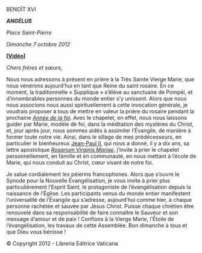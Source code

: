 BENOÎT XVI

***ANGÉLUS***

*Place Saint-Pierre*

*Dimanche 7 octobre 2012*

**[****[Vidéo](https://www.youtube.com/watch?v=4iVeiMvKaxU&list=PLC9tK3J1RlaZGkT-qS3F021VSzUv-YuwO&index=21&ab_channel=TheVatican-Archive)****]**

*Chers frères et sœurs,*

Nous nous adressons à présent en prière à  la Très Sainte  Vierge Marie, que nous vénérons aujourd’hui en tant que Reine du saint rosaire. En ce moment, la traditionnelle « Supplique » s’élève au sanctuaire de Pompéi, et d’innombrables personnes du monde entier s’y unissent. Alors que nous nous associons nous aussi spirituellement à cette invocation générale, je voudrais proposer à tous de mettre en valeur la prière du rosaire pendant la prochaine *[Année de la foi](http://www.vatican.va/special/annus_fidei/index_fr.htm)*. Avec le chapelet, en effet, nous nous laissons guider par Marie, modèle de foi, dans la méditation des mystères du Christ, et, jour après jour, nous sommes aidés à assimiler l’Évangile, de manière à former toute notre vie. Ainsi, dans le sillage de mes prédécesseurs, en particulier le bienheureux [Jean-Paul II](http://w2.vatican.va/content/john-paul-ii/fr.html), qui nous a donné, il y a dix ans, sa lettre apostolique *[Rosarium Virginis Mariae](http://w2.vatican.va/content/john-paul-ii/fr/apost_letters/2002/documents/hf_jp-ii_apl_20021016_rosarium-virginis-mariae.html)*, j’invite à prier le chapelet personnellement, en famille et en communauté, en nous mettant à l’école de Marie, qui nous conduit au Christ, cœur vivant de notre foi.

Je salue cordialement les pèlerins francophones. Alors que s’ouvre le Synode pour la Nouvelle Évangélisation, je vous invite à prier plus particulièrement l’Esprit Saint, le protagoniste de l’évangélisation depuis la naissance de l’Église. Les participants venus du monde entier manifestent l’universalité de l’Évangile qui s’adresse, aujourd’hui comme hier, à chaque personne rachetée et sauvée par Jésus Christ. Puisse chaque chrétien être renouvelé dans sa responsabilité de faire connaître le Sauveur et son message d’amour et de paix ! Confions à la Vierge Marie, l’Étoile de l’évangélisation, les travaux de cette Assemblée. Bon dimanche à tous et que Dieu vous bénisse !

© Copyright 2012 - Libreria Editrice Vaticana